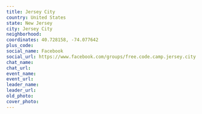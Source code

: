 ```yaml
---
title: Jersey City
country: United States
state: New Jersey
city: Jersey City
neighborhood: 
coordinates: 40.728158, -74.077642
plus_code:
social_name: Facebook
social_url: https://www.facebook.com/groups/free.code.camp.jersey.city.new.jersey
chat_name:
chat_url:
event_name:
event_url:
leader_name:
leader_url:
old_photo: 
cover_photo:
---
```

